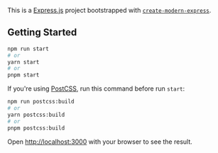 This is a [Express.js](https://expressjs.com/) project bootstrapped with [`create-modern-express`](https://github.com/cedille789/create-modern-express).

## Getting Started

```bash
npm run start
# or
yarn start
# or
pnpm start
```

If you're using [PostCSS](https://postcss.org), run this command before run `start`:

```bash
npm run postcss:build
# or
yarn postcss:build
# or
pnpm postcss:build
```

Open [http://localhost:3000](http://localhost:3000) with your browser to see the result.

